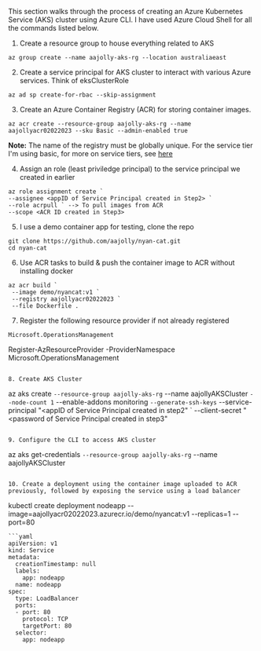 This section walks through the process of creating an Azure Kubernetes Service (AKS) cluster using Azure CLI. I have used Azure Cloud Shell for all the commands listed below.

1. Create a resource group to house everything related to AKS
```
az group create --name aajolly-aks-rg --location australiaeast
```

2. Create a service principal for AKS cluster to interact with various Azure services. Think of eksClusterRole
```
az ad sp create-for-rbac --skip-assignment
```

3. Create an Azure Container Registry (ACR) for storing container images.
```
az acr create --resource-group aajolly-aks-rg --name aajollyacr02022023 --sku Basic --admin-enabled true
```

**Note:** The name of the registry must be globally unique. For the service tier I'm using basic, for more on service tiers, see [here](https://learn.microsoft.com/en-us/azure/container-registry/container-registry-skus)

4. Assign an role (least priviledge principal) to the service principal we created in earlier
```
az role assignment create `
--assignee <appID of Service Principal created in Step2> `
--role acrpull ` --> To pull images from ACR
--scope <ACR ID created in Step3>
```

5. I use a demo container app for testing, clone the repo
```
git clone https://github.com/aajolly/nyan-cat.git
cd nyan-cat
```

6. Use ACR tasks to build & push the container image to ACR without installing docker
```
az acr build `
 --image demo/nyancat:v1 `
 --registry aajollyacr02022023 `
 --file Dockerfile .
```

7. Register the following resource provider if not already registered
```
Microsoft.OperationsManagement
```
Register-AzResourceProvider -ProviderNamespace Microsoft.OperationsManagement
```

8. Create AKS Cluster
```
az aks create `
 --resource-group aajolly-aks-rg `
 --name aajollyAKSCluster `
 --node-count 1 `
 --enable-addons monitoring `
 --generate-ssh-keys `
 --service-principal "<appID of Service Principal created in step2" `
 --client-secret "<password of Service Principal created in step3"
 ```

 9. Configure the CLI to access AKS cluster
 ```
 az aks get-credentials `
  --resource-group aajolly-aks-rg `
  --name aajollyAKSCluster
```

10. Create a deployment using the container image uploaded to ACR previously, followed by exposing the service using a load balancer
```
kubectl create deployment nodeapp --image=aajollyacr02022023.azurecr.io/demo/nyancat:v1 --replicas=1 --port=80
```
```yaml
apiVersion: v1
kind: Service
metadata:
  creationTimestamp: null
  labels:
    app: nodeapp
  name: nodeapp
spec:
  type: LoadBalancer
  ports:
  - port: 80
    protocol: TCP
    targetPort: 80
  selector:
    app: nodeapp
```